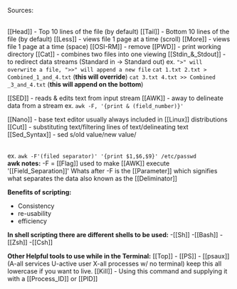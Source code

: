 Sources:

\
[[Head]] - Top 10 lines of the file (by default)
[[Tail]] - Bottom 10 lines of the file (by default)
[[Less]] - views file 1 page at a time (scroll)
[[More]] - views file 1 page at a time (space)
[[OSI-RM]] - remove
[[PWD]] - print working directory
[[Cat]] - combines two files into one viewing
[[Stdin_&_Stdout]] - to redirect data streams (Standard in -> Standard out)
ex.
	``">" will overwrite a file, ">>" will append a new file``
	``cat 1.txt 2.txt > Combined_1_and_4.txt`` (**this will override**)
	``cat 3.txt 4.txt >> Combined _3_and_4.txt`` (**this will append on the bottom**)

[[SED]] - reads & edits text from input stream
[[AWK]] - away to delineate data from a stream
ex.
	``awk -F, '{print & (field_number)}'``

[[Nano]] - base text editor usually always included in [[Linux]] distributions
[[Cut]] - substituting text/filtering lines of text/delineating text
[[Sed_Syntax]] - sed s/old value/new value/

\
ex.
``awk -F'(filed separator)' '{print $1,$6,$9}' /etc/passwd``
\
**awk notes:**
	-F = [[Flag]] used to make [[AWK]] execute '[[Field_Separation]]'
	Whats after -F is the [[Parameter]] which signifies what separates the data also known as the [[Deliminator]]

**Benefits of scripting:**
- Consistency
- re-usability
- efficiency

**In shell scripting there are different shells to be used:**
-[[Sh]]
-[[Bash]]
-[[Zsh]]
-[[Csh]]

**Other Helpful tools to use while in the Terminal:**
[[Top]] - 
[[PS]] - [[psaux]] (A-all services U-active user X-all processes w/ no terminal) keep this all lowercase if you want to live.
[[Kill]] - Using this command and supplying it with a [[Process_ID]] or [[PID]]

